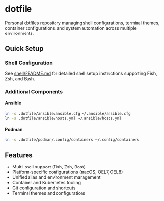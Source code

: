 # dotfile

Personal dotfiles repository managing shell configurations, terminal themes, container configurations, and system automation across multiple environments.

## Quick Setup

### Shell Configuration
See [shell/README.md](shell/README.md) for detailed shell setup instructions supporting Fish, Zsh, and Bash.

### Additional Components

#### Ansible
```bash
ln -s .dotfile/ansible/ansible.cfg ~/.ansible/ansible.cfg
ln -s .dotfile/ansible/hosts.yml ~/.ansible/hosts.yml
```

#### Podman
```bash
ln -s .dotfile/podman/.config/containers ~/.config/containers
```


## Features

- Multi-shell support (Fish, Zsh, Bash)
- Platform-specific configurations (macOS, OEL7, OEL8)
- Unified alias and environment management
- Container and Kubernetes tooling
- Git configuration and shortcuts
- Terminal themes and configurations